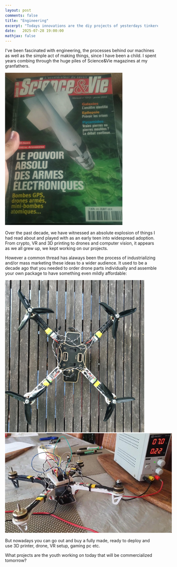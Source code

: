 ```yaml
---
layout: post
comments: false
title: "Engineering"
excerpt: "Todays innovations are the diy projects of yesterdays tinkerers"
date:   2025-07-28 19:00:00
mathjax: false
---
```


I've been fascinated with engineering, the processes behind our machines as well as the simple act of making things, since I have been a child. I spent years combing through the huge piles of Science&Vie magazines at my granfathers.

<div class="imgcap">
<img style="max-width: 550px; max-height: 500px" src="/assets/drone/IMG_20170702_124636.jpg">
</div>

Over the past decade, we have witnessed an absolute explosion of things I had read about and played with as an early teen into widespread adoption. From crypto, VR and 3D printing to drones and computer vision, it appears as we all grew up, we kept working on our projects.

However a common thread has alaways been the process of industrializing and/or mass marketing these ideas to a wider audience. It used to be a decade ago that you needed to order drone parts individually and assemble your own package to have something even mildly affordable:

<div class="imgcap">
<img style="max-width: 550px; max-height: 500px" src="/assets/drone/20200427_204603.jpg">
</div>

<div class="imgcap">
<img style="max-width: 550px; max-height: 500px" src="/assets/drone/Screenshot from 2025-07-27 18-01-08.jpg">
</div>

But nowadays you can go out and buy a fully made, ready to deploy and use 3D printer, drone, VR setup, gaming pc etc.

What projects are the youth working on today that will be commercialized tomorrow?